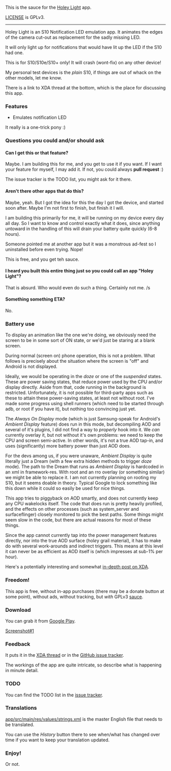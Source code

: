 This is the sauce for the [Holey Light](https://play.google.com/store/apps/details?id=eu.chainfire.holeylight) app.

[LICENSE](./LICENSE) is GPLv3.

---

Holey Light is an S10 Notification LED emulation app. It animates the
edges of the camera cut-out as replacement for the sadly missing LED.

It will only light up for notifications that would have lit up the LED
if the S10 had one.

This is for S10/S10e/S10+ only! It will crash (wont-fix) on any other
device!

My personal test devices is the *plain* S10, if things are out of
whack on the other models, let me know.

There is a link to XDA thread at the bottom, which is the place for
discussing this app.

### Features

- Emulates notification LED

It really is a one-trick pony :) 

### Questions you could and/or should ask

#### Can I get this or that feature?

Maybe. I am building this for me, and you get to use it if you want.
If I want your feature for myself, I may add it. If not, you could
always **pull request** :)

The issue tracker is the TODO list, you might ask for it there.

#### Aren't there other apps that do this?

Maybe, yeah. But I got the idea for this the day I got the device, and
started soon after. Maybe I'm not first to finish, but finish it I will.

I am building this primarily for me, it will be running on my device
every day all day. So I want to know and control exactly what it does,
since anything untoward in the handling of this will drain your battery
quite quickly (6-8 hours).

Someone pointed me at another app but it was a monstrous ad-fest so
I uninstalled before even trying. Nope!

This is free, and you get teh sauce.

#### I heard you built this entire thing just so you could call an app "Holey Light"?

That is absurd. Who would even do such a thing. Certainly not me. /s 

#### Something something ETA?

No.

### Battery use 

To display an animation like the one we're doing, we obviously need
the screen to be in some sort of ON state, or we'd just be staring
at a blank screen.

During normal (screen on) phone operation, this is not a problem. What
follows is precisely about the situation where the screen is "off" and
Android is not displayed.

Ideally, we would be operating in the *doze* or one of the *suspended*
states. These are power saving states, that reduce power used by the
CPU and/or display directly. Aside from that, code running in the
background is restricted. Unfortunately, it is not possible for
third-party apps such as these to attain these power-saving states,
at least not without root. I've made some progress using shell runners
(which need to be started through adb, or root if you have it), but
nothing too convincing just yet.

The *Always On Display* mode (which is just Samsung-speak for 
Android's *Ambient Display* feature) does run in this mode, but 
decompiling AOD and several of it's plugins, I did not find a way
to *properly* hook into it. We *can* currently overlay it, but not
without it's own problems: we need to keep the CPU and screen
semi-active. In other words, it's not a true AOD tap-in, and uses
(significantly) more battery power than just AOD does.

For the devs among us, if you were unaware, *Ambient Display* is quite
literally just a Dream (with a few extra hidden methods to trigger *doze*
mode). The path to the Dream that runs as *Ambient Display* is hardcoded
in an xml in framework-res. With root and an rro overlay (or something 
similar) we might be able to replace it. I am not currently planning on 
rooting my S10, but it seems doable in theory. Typical Google to lock
something like this down while it could so easily be used for nice
things.

This app tries to piggyback on AOD smartly, and does not currently
keep any CPU wakelocks itself. The code that does run is pretty
heavily profiled, and the effects on other processes (such as 
system_server and surfaceflinger) closely monitored to pick the
best paths. Some things might seem slow in the code, but there are
actual reasons for most of these things.
  
Since the app cannot currently tap into the power management features 
directly, nor into the true AOD surface (hol*e*y grail material), it 
has to make do with several work-arounds and indirect triggers. This 
means at this level it can never be as efficient as AOD itself is 
(which impresses at sub-1% per hour).
 
Here's a potentially interesting and somewhat [in-depth post on XDA](https://forum.xda-developers.com/showpost.php?p=79303152&postcount=319).

### Freedom!

This app is free, without in-app purchases (there may be a donate button at some point), without ads, without tracking, but *with* GPLv3 [sauce](https://github.com/Chainfire/HoleyLight).

### Download

You can grab it from [Google Play](https://play.google.com/store/apps/details?id=eu.chainfire.holeylight).

[Screenshot#1](https://lh3.googleusercontent.com/jzDVR2wFkO8rd9dgEP_Pg6PKo5EjlL-O8fjLR5Widw5b-M5sxBujj_gh8QEBcaxMfBk)

### Feedback

It puts it in the [XDA thread](https://forum.xda-developers.com/galaxy-s10/themes/app-holey-light-t3917675) or in the [GitHub issue tracker](https://github.com/Chainfire/HoleyLight/issues).

The workings of the app are quite intricate, so describe what is happening in minute detail.

### TODO

You can find the TODO list in the [issue tracker](https://github.com/Chainfire/HoleyLight/issues?utf8=%E2%9C%93&q=is%3Aissue).

### Translations

[app/src/main/res/values/strings.xml](./app/src/main/res/values/strings.xml) is the master English file that needs to be translated.

You can use the *History* button there to see when/what has changed over 
time if you want to keep your translation updated.

### Enjoy!
Or not.
